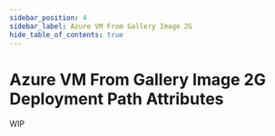 ```yaml
---
sidebar_position: 4
sidebar_label: Azure VM From Gallery Image 2G
hide_table_of_contents: true
---
```


# Azure VM From Gallery Image 2G Deployment Path Attributes

WIP